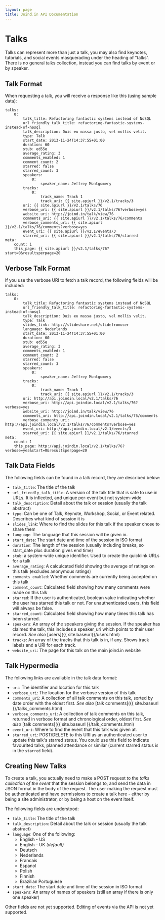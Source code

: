 ```yaml
---
layout: page
title: Joind.in API Documentation
---
```


# Talks

Talks can represent more than just a talk, you may also find keynotes, tutorials, and social events masquerading under the heading of "talks".  There is no general talks collection, instead you can find talks by event or by speaker.

## Talk Format

When requesting a talk, you will receive a response like this (using sample data):

~~~~
talks:
    0:
        talk_title: Refactoring fantastic systems instead of NoSQL
        url_friendly_talk_title: refactoring-fantastic-systems-instead-of-nosql
        talk_description: Duis eu massa justo, vel mollis velit.
        type: Talk
        start_date: 2013-11-24T14:37:55+01:00
        duration: 60
        stub: ed55e
        average_rating: 3
        comments_enabled: 1
        comment_count: 2
        starred: false
        starred_count: 3
        speakers:
            0:
                speaker_name: Jeffrey Montgomery
        tracks:
            0:
                track_name: Track 1
                track_uri: {{ site.apiurl }}/v2.1/tracks/3
        uri: {{ site.apiurl }}/v2.1/talks/76
        verbose_uri: {{ site.apiurl }}/v2.1/talks/76?verbose=yes
        website_uri: http://joind.in/talk/view/76
        comments_uri: {{ site.apiurl }}/v2.1/talks/76/comments
        verbose_comments_uri: {{ site.apiurl }}/v2.1/talks/76/comments?verbose=yes
        event_uri: {{ site.apiurl }}/v2.1/events/3
        starred_uri: {{ site.apiurl }}/v2.1/talks/76/starred
meta:
    count: 1
    this_page: {{ site.apiurl }}/v2.1/talks/76?start=0&resultsperpage=20
~~~~

## Verbose Talk Format

If you use the verbose URI to fetch a talk record, the following fields will be included:

~~~~
talks:
    0:
        talk_title: Refactoring fantastic systems instead of NoSQL
        url_friendly_talk_title: refactoring-fantastic-systems-instead-of-nosql
        talk_description: Duis eu massa justo, vel mollis velit.
        type: Talk
        slides_link: http://slideshare.net/slidefromuser
        language: Nederlands
        start_date: 2013-11-24T14:37:55+01:00
        duration: 60
        stub: ed55e
        average_rating: 3
        comments_enabled: 1
        comment_count: 2
        starred: false
        starred_count: 3
        speakers:
            0:
                speaker_name: Jeffrey Montgomery
        tracks:
            0:
                track_name: Track 1
                track_uri: {{ site.apiurl }}/v2.1/tracks/3
        uri: http://api.joindin.local/v2.1/talks/76
        verbose_uri: http://api.joindin.local/v2.1/talks/76?verbose=yes
        website_uri: http://joind.in/talk/view/76
        comments_uri: http://api.joindin.local/v2.1/talks/76/comments
        verbose_comments_uri: http://api.joindin.local/v2.1/talks/76/comments?verbose=yes
        event_uri: http://api.joindin.local/v2.1/events/3
        starred_uri: {{ site.apiurl }}/v2.1/talks/76/starred
meta:
    count: 1
    this_page: http://api.joindin.local/v2.1/talks/76?verbose=yes&start=0&resultsperpage=20
~~~~

## Talk Data Fields

The following fields can be found in a talk record, they are described below:

*  ``talk_title``: The title of the talk
*  ``url_friendly_talk_title``: A version of the talk title that is safe to use in URLs.  It is inflected, and unique per-event  but not system-wide
*  ``talk_description``: Detail about the talk or session (usually the talk abstract)
*  ``type``: Can be one of Talk, Keynote, Workshop, Social, or Event related.  Describes what kind of session it is
*  ``slides_link``: Where to find the slides for this talk if the speaker chose to share them
*  ``language``: The language that this session will be given in.
*  ``start_date``: The start date and time of the session in ISO format
*  ``duration``: The length of the session (usually including breaks, so start_date plus duration gives end time)
*  ``stub``: a system-wide unique identifier.  Used to create the quicklink URLs for a talk
*  ``average_rating``: A calculcated field showing the average of ratings on this talk (excludes anonymous ratings)
*  ``comments_enabled``: Whether comments are currently being accepted on this talk
*  ``comment_count``: Calculated field showing how many comments were made on this talk
*  ``starred``: If the user is authenticated, boolean value indicating whether the user has starred this talk or not.  For unauthenticated users, this field will always be false.
*  ``starred_count``: Calculated field showing how many times this talk has been starred.
*  ``speakers``: An array of the speakers giving the session.  If the speaker has claimed the talk, this includes a speaker_uri which points to their user record.  *See also* [users]({{ site.baseurl}}/users.html)
*  ``tracks``: An array of the tracks that this talk is in, if any.  Shows track labels and a URI for each track.
*  ``website_uri``: The page for this talk on the main joind.in website

## Talk Hypermedia

The following links are available in the talk data format:

*  ``uri``: The identifier and location for this talk
*  ``verbose_uri``: The location for the verbose version of this talk
*  ``comments_uri``: A collection of all talk comments on this talk, sorted by date order with the oldest first.   *See also* [talk comments]({{ site.baseurl }}/talks_comments.html) 
*  ``verbose_comments_uri``: A collection of talk comments on this talk, returned in verbose format and chronological order, oldest first.   *See also* [talk comments]({{ site.baseurl }}/talk_comments.html) 
*  ``event_uri``:  Where to find the event that this talk was given at.
*  ``starred_uri``: POST/DELETE to this URI as an authenticated user to update this talk's starred status.  You could use this field to indicate favourited talks, planned attendance or similar (current starred status is in the ``starred`` field).

## Creating New Talks

To create a talk, you actually need to make a POST request to the *talks collection of the event* that the session belongs to, and send the data in JSON format in the body of the request.  The user making the request must be authenticated and have permissions to create a talk here - either by being a site administrator, or by being a host on the event itself.

The following fields are understood:

*  ``talk_title``: The title of the talk
*  ``talk_description``: Detail about the talk or session (usually the talk abstract)
*  ``language``: One of the following:
     - English - US        
     - English - UK *(default)*
     - Deutsch             
     - Nederlands          
     - Francais            
     - Espanol             
     - Polish              
     - Finnish             
     - Brazilian Portuguese
*  ``start_date``: The start date and time of the session in ISO format
*  ``speakers``: An array of names of speakers (still an array if there is only one speaker)

Other fields are not yet supported.  Editing of events via the API is not yet supported.


